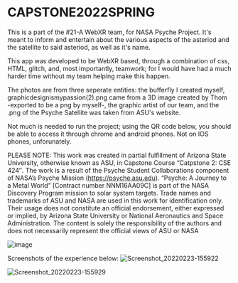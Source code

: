 # CAPSTONE2022SPRING

This is a part of the #21-A WebXR team, for NASA Psyche Project. It's meant to inform and entertain about the various aspects of the asteriod and the satellite to said asteriod, as well as it's name. 

This app was developed to be WebXR based, through a combination of css, HTML, glitch, and, most importantly, teamwork; for I would have had a much harder time without my team helping make this happen. 

The photos are from three seperate entities: the bufferfly I created myself, graphicdesignismypassion(2).png came from a 3D image created by Thom -exported to be a png by myself-, the graphic artist of our team, and the .png of the Psyche Satellite was taken from ASU's website. 

Not much is needed to run the project; using the QR code below, you should be able to access it through chrome and android phones. Not on IOS phones, unforunately. 

PLEASE NOTE: This work was created in partial fulfillment of Arizona State University, otherwise known as ASU, in Capstone Course “Catpstone 2: CSE 424″. The work is a result of the Psyche Student Collaborations component of NASA’s Psyche Mission (https://psyche.asu.edu). “Psyche: A Journey to a Metal World” [Contract number NNM16AA09C] is part of the NASA Discovery Program mission to solar system targets. Trade names and trademarks of ASU and NASA are used in this work for identification only. Their usage does not constitute an official endorsement, either expressed or implied, by Arizona State University or National Aeronautics and Space Administration. The content is solely the responsibility of the authors and does not necessarily represent the official views of ASU or NASA



![image](https://user-images.githubusercontent.com/46544704/162645236-c49567f2-1e6b-407e-818e-5640e2700605.png)



Screenshots of the experience below:
![Screenshot_20220223-155922](https://user-images.githubusercontent.com/46544704/155424083-804c35da-35f5-48a8-bd9f-b6ee6985c9a0.png)


![Screenshot_20220223-155929](https://user-images.githubusercontent.com/46544704/155424093-7a40d7fb-85bc-4631-ad0f-c778d8a3ee67.png)
